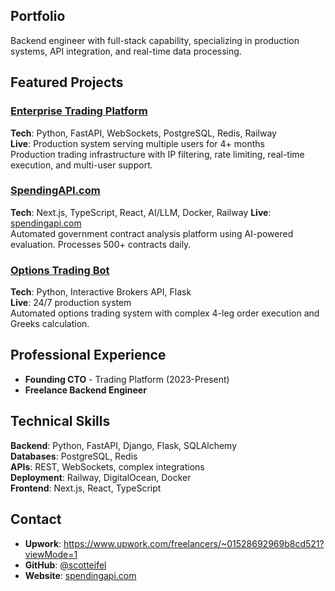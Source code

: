 ## Portfolio

Backend engineer with full-stack capability, specializing in production systems, API integration, and real-time data processing.

## Featured Projects

### [Enterprise Trading Platform](./trading-platform/)
**Tech**: Python, FastAPI, WebSockets, PostgreSQL, Redis, Railway  
**Live**: Production system serving multiple users for 4+ months  
Production trading infrastructure with IP filtering, rate limiting, real-time execution, and multi-user support.

### [SpendingAPI.com](./spending-api/)
**Tech**: Next.js, TypeScript, React, AI/LLM, Docker, Railway 
**Live**: [spendingapi.com](https://spendingapi.com)  
Automated government contract analysis platform using AI-powered evaluation. Processes 500+ contracts daily.

### [Options Trading Bot](./trading-bot/)
**Tech**: Python, Interactive Brokers API, Flask  
**Live**: 24/7 production system  
Automated options trading system with complex 4-leg order execution and Greeks calculation.

## Professional Experience
- **Founding CTO** - Trading Platform (2023-Present)
- **Freelance Backend Engineer**

## Technical Skills
**Backend**: Python, FastAPI, Django, Flask, SQLAlchemy  
**Databases**: PostgreSQL, Redis  
**APIs**: REST, WebSockets, complex integrations  
**Deployment**: Railway, DigitalOcean, Docker  
**Frontend**: Next.js, React, TypeScript  

## Contact
- **Upwork**: https://www.upwork.com/freelancers/~01528692969b8cd521?viewMode=1
- **GitHub**: [@scotteifel](https://github.com/scotteifel)
- **Website**: [spendingapi.com](https://spendingapi.com/)
